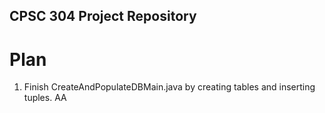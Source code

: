 ## CPSC 304 Project Repository

# Plan
1. Finish CreateAndPopulateDBMain.java by creating tables and inserting tuples.
   AA



